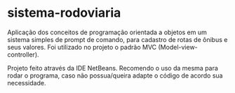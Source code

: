 # sistema-rodoviaria
Aplicação dos conceitos de programação orientada a objetos em um sistema simples de prompt de comando, para cadastro de rotas de ônibus e seus valores.
Foi utilizado no projeto o padrão MVC (Model-view-controller).

Projeto feito através da IDE NetBeans. Recomendo o uso da mesma para rodar o programa, caso não possua/queira adapte o código de acordo sua necessidade.
